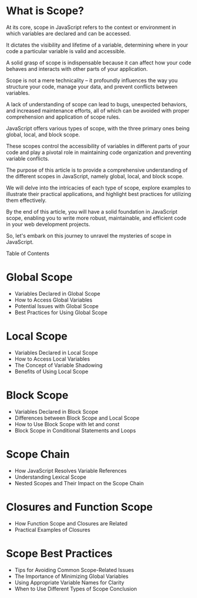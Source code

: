# What is Scope?
At its core, scope in JavaScript refers to the context or environment in which variables are declared and can be accessed.

It dictates the visibility and lifetime of a variable, determining where in your code a particular variable is valid and accessible.

A solid grasp of scope is indispensable because it can affect how your code behaves and interacts with other parts of your application.

Scope is not a mere technicality – it profoundly influences the way you structure your code, manage your data, and prevent conflicts between variables.

A lack of understanding of scope can lead to bugs, unexpected behaviors, and increased maintenance efforts, all of which can be avoided with proper comprehension and application of scope rules.

JavaScript offers various types of scope, with the three primary ones being global, local, and block scope.

These scopes control the accessibility of variables in different parts of your code and play a pivotal role in maintaining code organization and preventing variable conflicts.

The purpose of this article is to provide a comprehensive understanding of the different scopes in JavaScript, namely global, local, and block scope.

We will delve into the intricacies of each type of scope, explore examples to illustrate their practical applications, and highlight best practices for utilizing them effectively.

By the end of this article, you will have a solid foundation in JavaScript scope, enabling you to write more robust, maintainable, and efficient code in your web development projects.

So, let's embark on this journey to unravel the mysteries of scope in JavaScript.

Table of Contents
# Global Scope
- Variables Declared in Global Scope
- How to Access Global Variables
- Potential Issues with Global Scope
- Best Practices for Using Global Scope
# Local Scope
- Variables Declared in Local Scope
- How to Access Local Variables
- The Concept of Variable Shadowing
- Benefits of Using Local Scope
# Block Scope
- Variables Declared in Block Scope
- Differences between Block Scope and Local Scope
- How to Use Block Scope with let and const
- Block Scope in Conditional Statements and Loops
# Scope Chain
- How JavaScript Resolves Variable References
- Understanding Lexical Scope
- Nested Scopes and Their Impact on the Scope Chain
# Closures and Function Scope
- How Function Scope and Closures are Related
- Practical Examples of Closures
# Scope Best Practices
- Tips for Avoiding Common Scope-Related Issues
- The Importance of Minimizing Global Variables
- Using Appropriate Variable Names for Clarity
- When to Use Different Types of Scope
Conclusion